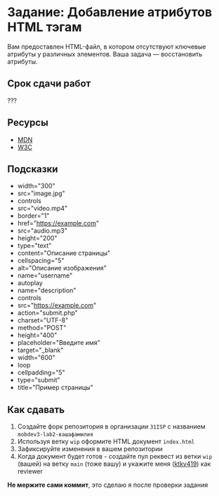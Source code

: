 # Задание: Добавление атрибутов HTML тэгам

Вам предоставлен HTML-файл, в котором отсутствуют ключевые атрибуты у различных элементов. Ваша задача — восстановить атрибуты.

## Срок сдачи работ

???

## Ресурсы

- [MDN](https://developer.mozilla.org/ru/docs/Web/HTML/Attributes)
- [W3C](https://www.w3schools.com/)

## Подсказки

- width="300"
- src="image.jpg"
- controls
- src="video.mp4"
- border="1"
- href="https://example.com"
- src="audio.mp3"
- height="200"
- type="text"
- content="Описание страницы"
- cellspacing="5"
- alt="Описание изображения"
- name="username"
- autoplay
- name="description"
- controls
- src="https://example.com"
- action="submit.php"
- charset="UTF-8"
- method="POST"
- height="400"
- placeholder="Введите имя"
- target="\_blank"
- width="600"
- loop
- cellpadding="5"
- type="submit"
- title="Пример страницы"

## Как сдавать

1. Создайте форк репозитория в организации `31ISP` с названием `mobdev3-lab2-вашафамилия`
2. Используя ветку `wip` оформите HTML документ `index.html`
3. Зафиксируйте изменения в вашем репозитории
4. Когда документ будет готов - создайте пул реквест из ветки `wip` (вашей) на ветку `main` (тоже вашу) и укажите меня ([ktkv419](https://github.com/ktkv419)) как reviewer

**Не мержите сами коммит**, это сделаю я после проверки задания
